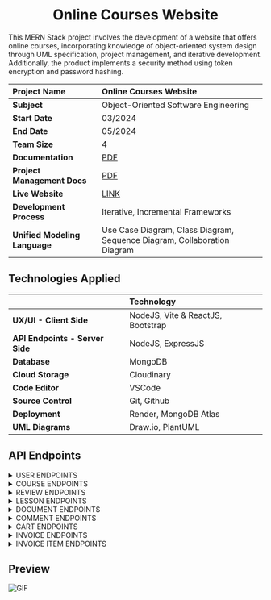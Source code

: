<h1 align="center"> Online Courses Website </h1>

This MERN Stack project involves the development of a website that offers online courses, incorporating knowledge of object-oriented system design through UML specification, project management, and iterative development. Additionally, the product implements a security method using token encryption and password hashing.

| Project Name                  | Online Courses Website                                                                    |
| :---------------------------- | :---------------------------------------------------------------------------------------- |
| **Subject**                   | Object-Oriented Software Engineering                                                      |
| **Start Date**                | 03/2024                                                                                   |
| **End Date**                  | 05/2024                                                                                   |
| **Team Size**                 | 4                                                                                         |
| **Documentation**             | [PDF](https://drive.google.com/file/d/1w_m2uK-vjerwkcEc-ViiEUOURG5R3gJ3/view?usp=sharing) |
| **Project Management Docs**   | [PDF](https://drive.google.com/file/d/11O4lJ1eoXsb5Kx8TqpkbnMqXIVqOM_8n/view?usp=sharing) |
| **Live Website**              | [LINK](https://online-courses-web.onrender.com/)                                          |
| **Development Process**       | Iterative, Incremental Frameworks                                                         |
| **Unified Modeling Language** | Use Case Diagram, Class Diagram, Sequence Diagram, Collaboration Diagram                  |

<h2>Technologies Applied</h2>

|                                 | Technology                        |
| :------------------------------ | :-------------------------------- |
| **UX/UI - Client Side**         | NodeJS, Vite & ReactJS, Bootstrap |
| **API Endpoints - Server Side** | NodeJS, ExpressJS                 |
| **Database**                    | MongoDB                           |
| **Cloud Storage**               | Cloudinary                        |
| **Code Editor**                 | VSCode                            |
| **Source Control**              | Git, Github                       |
| **Deployment**                  | Render, MongoDB Atlas             |
| **UML Diagrams**                | Draw.io, PlantUML                 |

<h2>API Endpoints</h2>

<details>
<summary>USER ENDPOINTS</summary>

| Endpoint                               | Method | Description                                                            |
| -------------------------------------- | ------ | ---------------------------------------------------------------------- |
| `/api/users/register`                  | POST   | Register a new user                                                    |
| `/api/users/register-app-user`         | POST   | Register a new app user                                                |
| `/api/users/register/instructor`       | POST   | Register a new instructor (requires authentication)                    |
| `/api/users/otp-authentication`        | POST   | Authenticate user with OTP                                             |
| `/api/users/login`                     | POST   | Login user                                                             |
| `/api/users/login-app-user`            | POST   | Login app user                                                         |
| `/api/users/forgot-password`           | POST   | Request password reset                                                 |
| `/api/users/reset-password/:id/:token` | POST   | Reset password with specific ID and token                              |
| `/api/users`                           | GET    | Get current user information (requires authentication)                 |
| `/api/users/update-profile`            | PUT    | Update user profile information (requires authentication, file upload) |
| `/api/users/update-profile-picture`    | PUT    | Update user profile picture (requires authentication, file upload)     |
| `/api/users/change-password`           | PUT    | Change user password (requires authentication)                         |
| `/api/users/change-password-app-user`  | PUT    | Change app user password (requires authentication)                     |
| `/api/users/change-app-user-name`      | PUT    | Change app user name (requires authentication)                         |
| `/api/users/get-list-users/:role`      | GET    | Get list of users by role (requires authentication)                    |
| `/api/users/:id`                       | GET    | Get user information by ID                                             |
| `/api/users/change-user-status/:id`    | PUT    | Change user status by ID (requires authentication)                     |

</details>

<details>
<summary>COURSE ENDPOINTS</summary>

| Endpoint                                     | Method | Description                                                               |
| -------------------------------------------- | ------ | ------------------------------------------------------------------------- |
| `/api/courses/create-course`                 | POST   | Instructor creates a new course (requires authentication, file upload)    |
| `/api/courses/update-course-intro/:id`       | PUT    | Update course introduction (requires authentication, file upload)         |
| `/api/courses/delete-course/:id`             | DELETE | Delete a course (requires authentication)                                 |
| `/api/courses/user-courses`                  | GET    | Get a list of courses created by the instructor (requires authentication) |
| `/api/courses/search-user-courses`           | POST   | Search for courses created by the instructor (requires authentication)    |
| `/api/courses/search-courses`                | POST   | Search for all courses                                                    |
| `/api/courses/change-course-visibility/:id`  | PUT    | Change the visibility status of a course (requires authentication)        |
| `/api/courses/change-course-status/:id`      | PUT    | Change the status of a course (requires authentication)                   |
| `/api/courses/all`                           | GET    | Get all courses                                                           |
| `/api/courses/getNewestCourse`               | GET    | Get the newest course                                                     |
| `/api/courses/getBestSellerCourse`           | GET    | Get the best-selling course                                               |
| `/api/courses/find_course/:str`              | GET    | Find a course by string                                                   |
| `/api/courses/get_course/:id`                | GET    | Get detailed information of a course                                      |
| `/api/courses/get-courses-by-instructor/:id` | GET    | Get a list of courses by instructor ID (requires authentication)          |
| `/api/courses/get-courses-by-student/:id`    | GET    | Get a list of courses by student ID (requires authentication)             |

</details>

<details>
<summary>REVIEW ENDPOINTS</summary>

| Endpoint                                          | Method | Description                                                                |
| ------------------------------------------------- | ------ | -------------------------------------------------------------------------- |
| `/api/reviews/create_review/:courseId`            | POST   | Create a review for a course (requires authentication)                     |
| `/api/reviews/get-review-course/:courseId`        | GET    | Get reviews for a course                                                   |
| `/api/reviews/get-my-review-for-course/:courseId` | GET    | Get the authenticated user's review for a course (requires authentication) |

</details>

<details>
<summary>LESSON ENDPOINTS</summary>

| Endpoint                          | Method | Description                                   |
| --------------------------------- | ------ | --------------------------------------------- |
| `/api/lessons/get-course-lessons` | POST   | Get lessons for a course                      |
| `/api/lessons/delete-lesson/:id`  | DELETE | Delete a lesson (requires authentication)     |
| `/api/lessons/update-lesson/:id`  | PUT    | Update a lesson (requires authentication)     |
| `/api/lessons/create-lesson`      | POST   | Create a new lesson (requires authentication) |
| `/api/lessons/get-lesson/:id`     | GET    | Get a specific lesson                         |

</details>

<details>
<summary>DOCUMENT ENDPOINTS</summary>

| Endpoint                              | Method | Description                                                  |
| ------------------------------------- | ------ | ------------------------------------------------------------ |
| `/api/documents/get-lesson-documents` | POST   | Get documents for a lesson                                   |
| `/api/documents/create-document`      | POST   | Create a new document (requires authentication, file upload) |
| `/api/documents/delete-document/:id`  | DELETE | Delete a document (requires authentication)                  |

</details>

<details>
<summary>COMMENT ENDPOINTS</summary>

| Endpoint                            | Method | Description                                    |
| ----------------------------------- | ------ | ---------------------------------------------- |
| `/api/comments/get-lesson-comments` | POST   | Get comments for a lesson                      |
| `/api/comments/create-comment`      | POST   | Create a new comment (requires authentication) |

</details>

<details>
<summary>CART ENDPOINTS</summary>

| Endpoint                                      | Method | Description                                        |
| --------------------------------------------- | ------ | -------------------------------------------------- |
| `/api/carts/addToCart`                        | POST   | Add a course to the cart (requires authentication) |
| `/api/carts/removeFromCart/:cartId/:courseId` | DELETE | Remove a course from the cart                      |
| `/api/carts/clearCart`                        | DELETE | Clear the cart (requires authentication)           |
| `/api/carts/getCart`                          | GET    | Get the cart (requires authentication)             |

</details>

<details>
<summary>INVOICE ENDPOINTS</summary>

| Endpoint                                     | Method | Description                                                                      |
| -------------------------------------------- | ------ | -------------------------------------------------------------------------------- |
| `/api/invoices/my_invoice`                   | GET    | Get the authenticated user's invoices (requires authentication)                  |
| `/api/invoices/checkout`                     | POST   | Checkout and generate an invoice (requires authentication)                       |
| `/api/invoices/my_course`                    | GET    | Get the authenticated user's courses (requires authentication)                   |
| `/api/invoices/my_course/searchByName/:str`  | GET    | Search the authenticated user's courses by name (requires authentication)        |
| `/api/invoices/my_course/searchByTopic/:str` | GET    | Search the authenticated user's courses by topic (requires authentication)       |
| `/api/invoices/my_course/searchByTimeUpdate` | GET    | Search the authenticated user's courses by update time (requires authentication) |

</details>

<details>
<summary>INVOICE ITEM ENDPOINTS</summary>

| Endpoint                                   | Method | Description                                                                                      |
| ------------------------------------------ | ------ | ------------------------------------------------------------------------------------------------ |
| `/api/invoiceItems/all-courses`            | GET    | Get statistics for all courses (requires authentication for admin)                               |
| `/api/invoiceItems/all-courses/instructor` | GET    | Get statistics for all courses created by the authenticated instructor (requires authentication) |

</details>

## Preview

![GIF](https://github.com/kaytervn/Online-Courses-Web/blob/trong-deploy/preview.gif)

